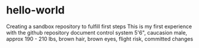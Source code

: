 # hello-world
Creating a sandbox repository to fulfill first steps
This is my first experience with the github repository document control system
5'6", caucasion male, approx 190 - 210 lbs, brown hair, brown eyes, flight risk, committed changes
